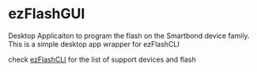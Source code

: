 # ezFlashGUI

Desktop Applicaiton to program the flash on the Smartbond device family. This is a simple desktop app wrapper for ezFlashCLI

check [ezFlashCLI](https://github.com/ezflash/ezFlashCLI) for the list of support devices and flash
